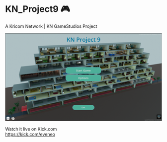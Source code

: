 # KN_Project9 🎮
A Kricom Network | KN GameStudios Project

![KN_Project9 - Preview](https://github.com/Eveneo/KN_Project9/blob/main/.github/KN_Project9_Main_Menu_Preview_beta_v.0.0.0.png)

Watch it live on Kick.com<br />
https://kick.com/eveneo
